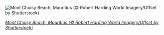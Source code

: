 
![Mont Choisy Beach, Mauritius (© Robert Harding World Imagery/Offset by Shutterstock)](https://cn.bing.com//th?id=OHR.MontChoisy_EN-US7121697055_1920x1080.jpg&rf=LaDigue_1920x1080.jpg&pid=hp)

*[Mont Choisy Beach, Mauritius (© Robert Harding World Imagery/Offset by Shutterstock)](https://www.bing.com/search?q=mauritius&form=hpcapt&filters=HpDate%3a%2220210716_0700%22)*
